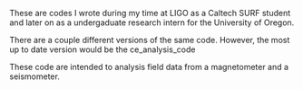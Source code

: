 These are codes I wrote during my time at LIGO as a Caltech SURF student and later on as a undergaduate research intern for the University of Oregon. 

There are a couple different versions of the same code. However, the most up to date version would be the ce_analysis_code

These code are intended to analysis field data from a magnetometer and a seismometer.
